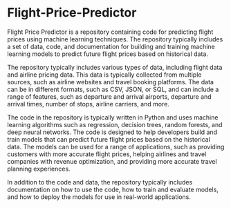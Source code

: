 # Flight-Price-Predictor
Flight Price Predictor  is a repository containing code for predicting flight prices using machine learning techniques. The repository typically includes a set of data, code, and documentation for building and training machine learning models to predict future flight prices based on historical data.

The repository typically includes various types of data, including flight data and airline pricing data. This data is typically collected from multiple sources, such as airline websites and travel booking platforms. The data can be in different formats, such as CSV, JSON, or SQL, and can include a range of features, such as departure and arrival airports, departure and arrival times, number of stops, airline carriers, and more.

The code in the repository is typically written in Python and uses machine learning algorithms such as regression, decision trees, random forests, and deep neural networks. The code is designed to help developers build and train models that can predict future flight prices based on the historical data. The models can be used for a range of applications, such as providing customers with more accurate flight prices, helping airlines and travel companies with revenue optimization, and providing more accurate travel planning experiences.

In addition to the code and data, the repository typically includes documentation on how to use the code, how to train and evaluate models, and how to deploy the models for use in real-world applications.
